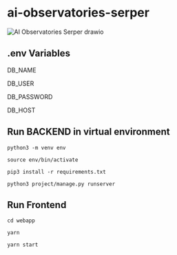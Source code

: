 # ai-observatories-serper

![AI Observatories Serper drawio](https://user-images.githubusercontent.com/42620494/203350722-e8a3417f-dd47-4493-a191-a551ed8c4d11.png)


## .env Variables
DB_NAME

DB_USER

DB_PASSWORD

DB_HOST

## Run BACKEND in virtual environment

`python3 -m venv env`

`source env/bin/activate`

`pip3 install -r requirements.txt`

`python3 project/manage.py runserver`


## Run Frontend
`cd webapp`

`yarn`

`yarn start`

